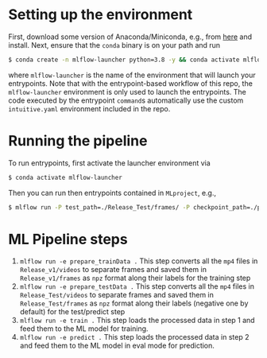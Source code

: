 # Setting up the environment

First, download some version of Anaconda/Miniconda, e.g., from [here](https://docs.conda.io/en/latest/miniconda.html) and install.  Next, ensure that the `conda` binary is on your path and run

```bash
$ conda create -n mlflow-launcher python=3.8 -y && conda activate mlflow-launcher && pip install -r ./requirements.txt
```

where `mlflow-launcher` is the name of the environment that will launch your entrypoints.  Note that with the entrypoint-based workflow of this repo, the `mlflow-launcher` environment is only used to launch the entrypoints.  The code executed by the entrypoint `command`s automatically use the custom `intuitive.yaml` environment included in the repo.


# Running the pipeline

To run entrypoints, first activate the launcher environment via

```bash
$ conda activate mlflow-launcher
```

Then you can run then entrypoints contained in  `MLproject`, e.g., 

```bash
$ mlflow run -P test_path=./Release_Test/frames/ -P checkpoint_path=./pl_models/Intuitive/checkpoint/ -P best_model=epoch=15-step=24351.ckpt -P batch_size=16 -e predict .
```

# ML Pipeline steps

1) ```mlflow run -e prepare_trainData .``` This step converts all the `mp4` files in `Release_v1/videos` to separate frames and saved them in `Release_v1/frames` as `npz` format along their labels for the training step
2) ```mlflow run -e prepare_testData .``` This step converts all the `mp4` files in `Release_Test/videos` to separate frames and saved them in `Release_Test/frames` as `npz` format along their labels (negative one by default) for the test/predict step
3) ```mlflow run -e train .``` This step loads the processed data in step 1 and feed them to the ML model for training.
4) ```mlflow run -e predict .``` This step loads the processed data in step 2 and feed them to the ML model in eval mode for prediction.
